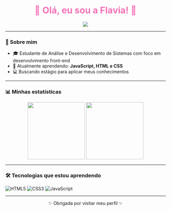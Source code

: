 <h1 align="center" style="color:#f472b6;">🌸 Olá, eu sou a Flavia! 🌸</h1>

<p align="center">
  <img src="https://readme-typing-svg.herokuapp.com?color=F472B6&center=true&lines=Estudante+de+Front-end;Aprendendo+JavaScript,+HTML+e+CSS" />
</p>

---

### 💖 Sobre mim

- 🎓 Estudante de Análise e Desenvolvimento de Sistemas com foco em desenvolvimento front-end  
- 🌱 Atualmente aprendendo: **JavaScript, HTML e CSS**  
- 💻 Buscando estágio para aplicar meus conhecimentos 

---

### 📊 Minhas estatísticas

<p align="center">
  <img height="180em" src="https://github-readme-stats.vercel.app/api?username=flaviahipolito&show_icons=true&theme=synthwave&icon_color=F472B6&title_color=F472B6&text_color=FADADD" />
  <img height="180em" src="https://github-readme-stats.vercel.app/api/top-langs/?username=flaviahipolito&layout=compact&theme=synthwave&title_color=F472B6&text_color=FADADD" />
</p>

---

### 🛠️ Tecnologias que estou aprendendo

![HTML5](https://img.shields.io/badge/-HTML5-FFD1DC?style=flat-square&logo=html5&logoColor=black)
![CSS3](https://img.shields.io/badge/-CSS3-ff99cc?style=flat-square&logo=css3)
![JavaScript](https://img.shields.io/badge/-JavaScript-f472b6?style=flat-square&logo=javascript&logoColor=black)

---

<p align="center">✨ Obrigada por visitar meu perfil ✨</p>
